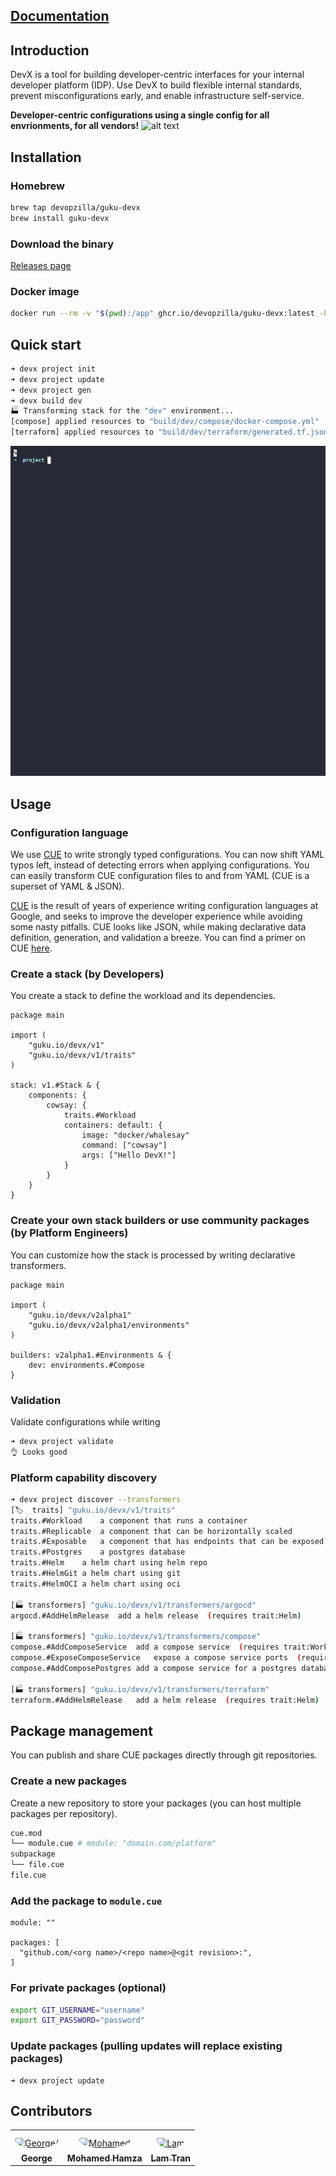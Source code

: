 ## [Documentation](https://devx.stakpak.dev/docs/intro)

## Introduction

DevX is a tool for building developer-centric interfaces for your internal developer platform (IDP). Use DevX to build flexible internal standards, prevent misconfigurations early, and enable infrastructure self-service.

**Developer-centric configurations using a single config for all envrionments, for all vendors!**
![alt text](https://devx.stakpak.dev/assets/images/image02.png)

## Installation

### Homebrew
```bash
brew tap devopzilla/guku-devx
brew install guku-devx       
```

### Download the binary

[Releases page](https://github.com/devopzilla/guku-devx/releases)

### Docker image
```bash
docker run --rm -v "$(pwd):/app" ghcr.io/devopzilla/guku-devx:latest -h
```

## Quick start
```bash
➜ devx project init
➜ devx project update
➜ devx project gen
➜ devx build dev
🏭 Transforming stack for the "dev" environment...
[compose] applied resources to "build/dev/compose/docker-compose.yml"
[terraform] applied resources to "build/dev/terraform/generated.tf.json"
```

![demo](assets/demo.gif)


## Usage

### Configuration language
We use [CUE](https://cuelang.org/) to write strongly typed configurations. You can now shift YAML typos left, instead of detecting errors when applying configurations. You can easily transform CUE configuration files to and from YAML (CUE is a superset of YAML & JSON).

[CUE](https://cuelang.org/) is the result of years of experience writing configuration languages at Google, and seeks to improve the developer experience while avoiding some nasty pitfalls. CUE looks like JSON, while making declarative data definition, generation, and validation a breeze. You can find a primer on CUE [here](https://docs.dagger.io/1215/what-is-cue/#understanding-cue).


### Create a stack (by Developers)
You create a stack to define the workload and its dependencies.
```cue
package main

import (
    "guku.io/devx/v1"
    "guku.io/devx/v1/traits"
)

stack: v1.#Stack & {
    components: {
        cowsay: {
            traits.#Workload
            containers: default: {
                image: "docker/whalesay"
                command: ["cowsay"]
                args: ["Hello DevX!"]
            }
        }
    }
}
```

### Create your own stack builders or use community packages (by Platform Engineers)
You can customize how the stack is processed by writing declarative transformers.
```cue
package main

import (
    "guku.io/devx/v2alpha1"
    "guku.io/devx/v2alpha1/environments"
)

builders: v2alpha1.#Environments & {
    dev: environments.#Compose
}
```

### Validation
Validate configurations while writing
```bash
➜ devx project validate
👌 Looks good
```

### Platform capability discovery
```bash
➜ devx project discover --transformers
[🏷️  traits] "guku.io/devx/v1/traits"
traits.#Workload	a component that runs a container 
traits.#Replicable	a component that can be horizontally scaled 
traits.#Exposable	a component that has endpoints that can be exposed 
traits.#Postgres	a postgres database 
traits.#Helm	a helm chart using helm repo 
traits.#HelmGit	a helm chart using git 
traits.#HelmOCI	a helm chart using oci 

[🏭 transformers] "guku.io/devx/v1/transformers/argocd"
argocd.#AddHelmRelease	add a helm release  (requires trait:Helm)

[🏭 transformers] "guku.io/devx/v1/transformers/compose"
compose.#AddComposeService	add a compose service  (requires trait:Workload)
compose.#ExposeComposeService	expose a compose service ports  (requires trait:Exposable)
compose.#AddComposePostgres	add a compose service for a postgres database  (requires trait:Postgres)

[🏭 transformers] "guku.io/devx/v1/transformers/terraform"
terraform.#AddHelmRelease	add a helm release  (requires trait:Helm)
```

## Package management

You can publish and share CUE packages directly through git repositories.

### Create a new packages
Create a new repository to store your packages (you can host multiple packages per repository).

```bash
cue.mod
└── module.cue # module: "domain.com/platform"
subpackage
└── file.cue
file.cue
```

### Add the package to `module.cue`
```cue
module: ""

packages: [
  "github.com/<org name>/<repo name>@<git revision>:",
]       	
```

### For private packages (optional)
```bash
export GIT_USERNAME="username"
export GIT_PASSWORD="password"
```

### Update packages (pulling updates will replace existing packages)
```
➜ devx project update
```

## Contributors

<table>
<tr>
    <td align="center" style="word-wrap: break-word; width: 150.0; height: 150.0">
        <a href=https://github.com/kajogo777>
            <img src=https://avatars.githubusercontent.com/u/10531031?v=4 width="100;"  style="border-radius:50%;align-items:center;justify-content:center;overflow:hidden;padding-top:10px" alt=George/>
            <br />
            <sub style="font-size:14px"><b>George</b></sub>
        </a>
    </td>
    <td align="center" style="word-wrap: break-word; width: 150.0; height: 150.0">
        <a href=https://github.com/thethumbler>
            <img src=https://avatars.githubusercontent.com/u/3092919?v=4 width="100;"  style="border-radius:50%;align-items:center;justify-content:center;overflow:hidden;padding-top:10px" alt=Mohamed Hamza/>
            <br />
            <sub style="font-size:14px"><b>Mohamed Hamza</b></sub>
        </a>
    </td>
    <td align="center" style="word-wrap: break-word; width: 150.0; height: 150.0">
        <a href=https://github.com/tranngoclam>
            <img src=https://avatars.githubusercontent.com/u/4991619?v=4 width="100;"  style="border-radius:50%;align-items:center;justify-content:center;overflow:hidden;padding-top:10px" alt=Lam Tran/>
            <br />
            <sub style="font-size:14px"><b>Lam Tran</b></sub>
        </a>
    </td>
</tr>
</table>
